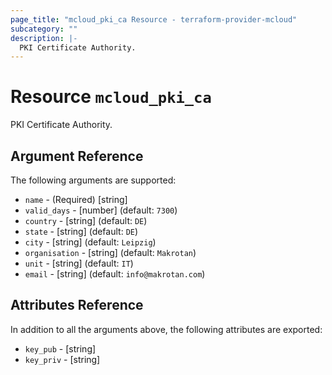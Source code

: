 ```yaml
---
page_title: "mcloud_pki_ca Resource - terraform-provider-mcloud"
subcategory: ""
description: |-
  PKI Certificate Authority.
---
```


# Resource `mcloud_pki_ca`

PKI Certificate Authority.



## Argument Reference

The following arguments are supported:

- `name` - (Required) [string]  
- `valid_days` - [number]   (default: `7300`)
- `country` - [string]   (default: `DE`)
- `state` - [string]   (default: `DE`)
- `city` - [string]   (default: `Leipzig`)
- `organisation` - [string]   (default: `Makrotan`)
- `unit` - [string]   (default: `IT`)
- `email` - [string]   (default: `info@makrotan.com`)

## Attributes Reference

In addition to all the arguments above, the following attributes are exported:

- `key_pub` - [string] 
- `key_priv` - [string] 